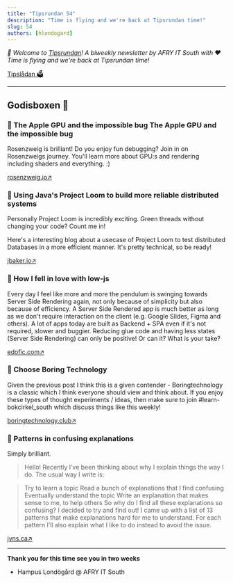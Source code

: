 ```yaml
---
title: "Tipsrundan 54"
description: "Time is flying and we're back at Tipsrundan time!"
slug: 54
authors: [hlondogard]
---
```

_👋 Welcome to [Tipsrundan](https://buitsyd.com/tipsrundan/54/)! A biweekly newsletter by AFRY IT South with ❤️_  
_Time is flying and we're back at Tipsrundan time!_
<!--truncate-->

[Tipslådan 🗳](mailto:hampus.londogard@afry.com?subject=Tips)    

---




## Godisboxen 🍭
        
### 🔀 The Apple GPU and the impossible bug The Apple GPU and the impossible bug

Rosenzweig is brilliant! Do you enjoy fun debugging? Join in on Rosenzweigs journey. You'll learn more about GPU:s and rendering including shaders and everything. :)

[rosenzweig.io↗](https://rosenzweig.io/blog/asahi-gpu-part-5.html)

### 🎒 Using Java's Project Loom to build more reliable distributed systems

Personally Project Loom is incredibly exciting. Green threads without changing your code? Count me in!

Here's a interesting blog about a usecase of Project Loom to test distributed Databases in a more efficient manner. It's pretty technical, so be ready! 

[jbaker.io↗](https://jbaker.io/2022/05/09/project-loom-for-distributed-systems/)

### 📱 How I fell in love with low-js

Every day I feel like more and more the pendulum is swinging towards Server Side Rendering again, not only because of simplicity but also because of efficiency. A Server Side Rendered app is much better as long as we don't require interaction on the client (e.g. Google Slides, Figma and others). A lot of apps today are built as Backend + SPA even if it's not required, slower and buggier. Reducing glue code and having less states (Server Side Rendering) can only be positive! Or can it? What is your take?

[edofic.com↗](https://edofic.com/posts/2022-01-28-low-js/)

### 🔀 Choose Boring Technology

Given the previous post I think this is a given contender - Boringtechnology is a classic which I think everyone should view and think about. If you enjoy these types of thought experiments / ideas, then make sure to join #learn-bokcirkel_south which discuss things like this weekly!

[boringtechnology.club↗](https://boringtechnology.club/)

### 🔀 Patterns in confusing explanations

Simply brilliant. 

>Hello! Recently I’ve been thinking about why I explain things the way I do. The usual way I write is:

>Try to learn a topic
Read a bunch of explanations that I find confusing
Eventually understand the topic
Write an explanation that makes sense to me, to help others
So why do I find all these explanations so confusing? I decided to try and find out! I came up with a list of 13 patterns that make explanations hard for me to understand. For each pattern I’ll also explain what I like to do instead to avoid the issue.

[jvns.ca↗](https://jvns.ca/blog/confusing-explanations)   

---

**Thank you for this time see you in two weeks**   
- Hampus Londögård @ AFRY IT South